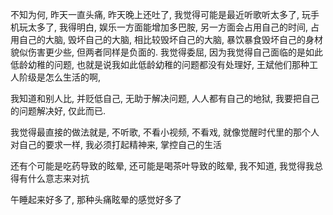 不知为何, 昨天一直头痛, 昨天晚上还吐了, 我觉得可能是最近听歌听太多了, 玩手机玩太多了, 我得明白, 娱乐一方面能增加多巴胺, 另一方面会占用自己的时间, 占用自己的大脑, 毁坏自己的大脑, 相比较毁坏自己的大脑, 暴饮暴食毁坏自己的身材貌似伤害更少些, 但两者同样是负面的.
我觉得委屈, 因为我觉得自己面临的是如此低龄幼稚的问题, 也就是说我如此低龄幼稚的问题都没有处理好, 王斌他们那种工人阶级是怎么生活的啊, 

我知道和别人比, 并贬低自己, 无助于解决问题, 人人都有自己的地狱, 我要把自己的问题解决好, 仅此而已.

我觉得最直接的做法就是, 不听歌, 不看小视频, 不看戏, 就像觉醒时代里的那个人对自己的要求一样, 我必须打起精神来, 掌控自己的生活

还有个可能是吃药导致的眩晕, 还可能是喝茶叶导致的眩晕, 我不知道, 我觉得我总得有什么意志来对抗

午睡起来好多了, 那种头痛眩晕的感觉好多了

